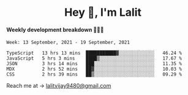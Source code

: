 <h1 align="center">Hey 👋, I'm Lalit</h1>

#### Weekly development breakdown 👨🏻‍💻
<!--START_SECTION:waka-->
```text
Week: 13 September, 2021 - 19 September, 2021

TypeScript   13 hrs 13 mins  ███████████▓░░░░░░░░░░░░░   46.24 % 
JavaScript   5 hrs 3 mins    ████▒░░░░░░░░░░░░░░░░░░░░   17.67 % 
JSON         3 hrs 14 mins   ███░░░░░░░░░░░░░░░░░░░░░░   11.35 % 
MDX          2 hrs 52 mins   ██▓░░░░░░░░░░░░░░░░░░░░░░   10.03 % 
CSS          2 hrs 39 mins   ██▒░░░░░░░░░░░░░░░░░░░░░░   09.29 % 
```
<!--END_SECTION:waka-->

Reach me at → lalitvijay9480@gmail.com
